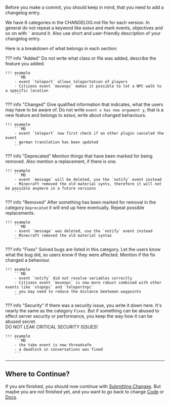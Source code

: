 Before you make a commit, you should keep in mind, that you need to add a changelog entry.

We have 6 categories in the CHANGELOG.md file for each version.
In general do not repeat a keyword like `Added` and mark events, objectives and so on with `` ` `` around it.
Also use short and user-friendly description of your changelog entry.

Here is a breakdown of what belongs in each section:

??? info "Added"
    Do not write what class or file was added, describe the feature you added.

    !!! example
        ```MD
        - event `teleport` allows teleportation of players
        - Citizens event `movenpc` makes it possible to let a NPC walk to a specific location
        ```

??? info "Changed"
    Give qualified information that indicates, what the users may have to be aware of.
    Do not write `event x has now argument y`, that is a new feature and belongs to `Added`,
    write about changed behaviours.

    !!! example
        ```MD
        - event `teleport` now first check if an other plugin canceled the event
        - german translation has been updated
        ```

??? info "Deprecated"
    Mention things that have been marked for being removed. Also mention a replacement, if there is one.

    !!! example
        ```MD
        - event `message` will be deleted, use the `notify` event instead
        - Minecraft removed the old material syntx, therefore it will not be possible anymore in a future versions
        ```

??? info "Removed"
    After something has been marked for removal in the category `Deprecated` it will end up here eventually.
    Repeat possible replacements.

    !!! example
        ```MD
        - event `message` was deleted, use the `notify` event instead
        - Minecraft removed the old material syntax
        ```

??? info "Fixes"
    Solved bugs are listed in this category.
    Let the users know what the bug did, so users know if they were affected.
    Mention if the fix changed a behaviour.

    !!! example
        ```MD
        - event `notify` did not resolve variables correctly
        - Citizens event `movenpc` is now more robust combined with other events like `stopnpc` and `teleportnpc`
        - you may need to reduce the distance beetween waypoints
        ```

??? info "Security"
    If there was a security issue, you write it down here. It's nearly the same as the category `Fixes`.
    But if something can be abused to effect server security or performance, 
    you keep the way how it can be abused secret.  
    DO NOT LEAK CRITICAL SECURITY ISSUES!

    !!! example
        ```MD
        - the take event is now threadsafe
        - a deadlock in conversations was fixed
        ```

---
## Where to Continue?
If you are finished, you should now continue with [Submitting Changes](Submitting-Changes.md).
But maybe you are not finished yet, and you want to go back to change [Code](Code/index.md) or [Docs](Docs/index.md).
